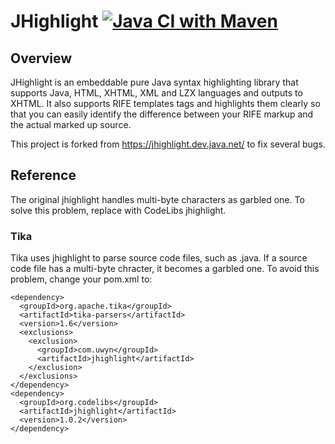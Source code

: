 JHighlight
[![Java CI with Maven](https://github.com/codelibs/jhighlight/actions/workflows/maven.yml/badge.svg)](https://github.com/codelibs/jhighlight/actions/workflows/maven.yml)
==================

## Overview

JHighlight is an embeddable pure Java syntax highlighting library that supports Java, HTML, XHTML, XML and LZX languages and outputs to XHTML.
It also supports RIFE templates tags and highlights them clearly so that you can easily identify the difference between your RIFE markup and the actual marked up source.

This project is forked from https://jhighlight.dev.java.net/ to fix several bugs.

## Reference

The original jhighlight handles multi-byte characters as garbled one. To solve this problem, replace with CodeLibs jhighlight.

### Tika

Tika uses jhighlight to parse source code files, such as .java.
If a source code file has a multi-byte chracter, it becomes a garbled one.
To avoid this problem, change your pom.xml to:

    <dependency>
      <groupId>org.apache.tika</groupId>
      <artifactId>tika-parsers</artifactId>
      <version>1.6</version>
      <exclusions>
        <exclusion>
          <groupId>com.uwyn</groupId>
          <artifactId>jhighlight</artifactId>
        </exclusion>
      </exclusions>
    </dependency>
    <dependency>
      <groupId>org.codelibs</groupId>
      <artifactId>jhighlight</artifactId>
      <version>1.0.2</version>
    </dependency>


